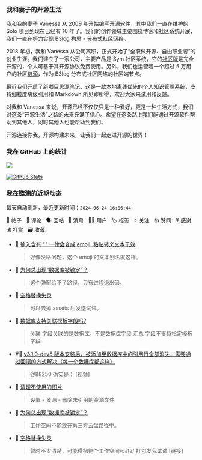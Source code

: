 ### 我和妻子的开源生活

我和我的妻子 [Vanessa](https://github.com/Vanessa219) 从 2009 年开始编写开源软件，其中我们一直在维护的 Solo 项目到现在已经有 10 年了。我们的创作领域主要围绕博客和社区系统开展，我们一直在努力实现 [B3log 构思 - 分布式社区网络](https://ld246.com/article/1546941897596)。

2018 年初，我和 Vanessa 从公司离职，正式开始了“全职做开源、自由职业者”的创业生涯。我们建立了一家公司，主要产品是 Sym 社区系统，它的[社区版](https://github.com/88250/symphony)是完全开源的，个人可基于其开源协议免费使用。另外，我们也运营着一个超过 5 万用户的社区[链滴](https://ld246.com)，作为 B3log 分布式社区网络的社区端节点。

最近我们开启了新项目[思源笔记](https://github.com/siyuan-note/siyuan)，这是一款本地离线优先的个人知识管理系统，支持细粒度块级引用和 Markdown 所见即所得，欢迎大家来试用和反馈。

对我和 Vanessa 来说，开源已经不仅仅只是一种爱好，更是一种生活方式，我们对这条“开源生活”之路的未来充满了信心。希望在这条路上我们能通过开源软件帮助到其他人，同时其他人也能帮助到我们。

开源连接你我，开源构建未来，让我们一起走进开源的世界！

### 我在 GitHub 上的统计

<a title="Hits" target="_blank" href="https://github.com/88250/88250"><img src="https://hits.b3log.org/88250/88250.svg"></a>

[![Github Stats](https://github-readme-stats.vercel.app/api?username=88250&theme=tokyonight&show_icons=true)](https://github.com/88250)

<!--events start -->

### 我在链滴的近期动态

每天自动刷新，最近更新时间：`2024-06-24 16:06:44`

📝 帖子 &nbsp; 💬 评论 &nbsp; 🗣 回帖 &nbsp; 🌙 清月 &nbsp; 👨‍💻 用户 &nbsp; 🏷️ 标签 &nbsp; ⭐️ 关注 &nbsp; 👍 赞同 &nbsp; 💗 感谢 &nbsp; 💰 打赏 &nbsp; 🗃 收藏

* 💬 [输入含有 "" 一律会变成 emoji, 粘贴转义文本无效](https://ld246.com/article/1719156052132/comment/1719183591236#comments)

  > 好像没啥问题，这个 emoji 的文本别名就这样。
* 💬 [为何总出现“数据库被锁定”？](https://ld246.com/article/1719138909768/comment/1719152358998#comments)

  > 这个弹窗给不了路径，只有进程退出码。
* 💬 [空格替换失灵](https://ld246.com/article/1719128636664/comment/1719149758549#comments)

  > 可以去掉 assets 后发送试试。
* 💬 [数据库支持关联模板字段吗?](https://ld246.com/article/1719146234865/comment/1719148278184#comments)

  > 关联 字段关联的是数据库，不是数据库字段 汇总 字段不支持指定模板字段
* 💗💬 [v3.1.0-dev5 版本安装后，被添加至数据库中的引用行全部消失，需要通过回滚的方式解决（每一个数据库都这样）](https://ld246.com/article/1719117529369/comment/1719120111042#comments)

  > @88250 确实是： [视频]
* 💬 [清理不使用的图片](https://ld246.com/article/1719145052901/comment/1719145943732#comments)

  > 设置 - 资源 - 删除未引用的资源文件
* 💬 [为何总出现“数据库被锁定”？](https://ld246.com/article/1719138909768/comment/1719143796162#comments)

  > 工作空间不能放在第三方云盘路径中。
* 💬 [空格替换失灵](https://ld246.com/article/1719128636664/comment/1719135301542#comments)

  > 暂时不太清楚，可能得把整个工作空间/data/ 打包发我试试 [链接]


<!--events end -->
